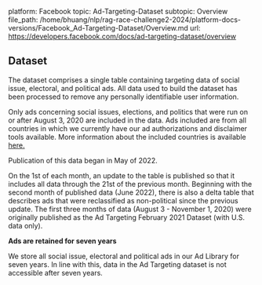 platform: Facebook
topic: Ad-Targeting-Dataset
subtopic: Overview
file_path: /home/bhuang/nlp/rag-race-challenge2-2024/platform-docs-versions/Facebook_Ad-Targeting-Dataset/Overview.md
url: https://developers.facebook.com/docs/ad-targeting-dataset/overview


## Dataset

The dataset comprises a single table containing targeting data of social issue, electoral, and political ads. All data used to build the dataset has been processed to remove any personally identifiable user information.

Only ads concerning social issues, elections, and politics that were run on or after August 3, 2020 are included in the data. Ads included are from all countries in which we currently have our ad authorizations and disclaimer tools available. More information about the included countries is available [here.](https://www.facebook.com/business/help/2150157295276323?id=288762101909005)

Publication of this data began in May of 2022.

On the 1st of each month, an update to the table is published so that it includes all data through the 21st of the previous month. Beginning with the second month of published data (June 2022), there is also a delta table that describes ads that were reclassified as non-political since the previous update. The first three months of data (August 3 - November 1, 2020) were originally published as the Ad Targeting February 2021 Dataset (with U.S. data only).

**Ads are retained for seven years**

We store all social issue, electoral and political ads in our Ad Library for seven years. In line with this, data in the Ad Targeting dataset is not accessible after seven years.